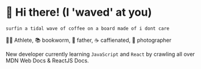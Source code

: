 # 🌊 Hi there! (I 'waved' at you)

```surfin a tidal wave of coffee on a board made of i dont care```

🏃‍♂️ Athlete, 📚 bookworm, 👶 father, ☕ caffienated, 📸 photographer

New developer currently learning `JavaScript` and `React`
by crawling all over MDN Web Docs & ReactJS Docs.
